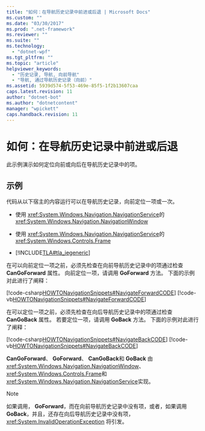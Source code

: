 ```yaml
---
title: "如何：在导航历史记录中前进或后退 | Microsoft Docs"
ms.custom: ""
ms.date: "03/30/2017"
ms.prod: ".net-framework"
ms.reviewer: ""
ms.suite: ""
ms.technology: 
  - "dotnet-wpf"
ms.tgt_pltfrm: ""
ms.topic: "article"
helpviewer_keywords: 
  - "历史记录, 导航, 向前导航"
  - "导航, 通过导航历史记录（向前）"
ms.assetid: 5939d574-5f53-469e-85f5-1f2b13607caa
caps.latest.revision: 11
author: "dotnet-bot"
ms.author: "dotnetcontent"
manager: "wpickett"
caps.handback.revision: 11
---
```

# 如何：在导航历史记录中前进或后退
此示例演示如何定位向前或向后在导航历史记录中的项。  
  
## 示例  
 代码从以下宿主的内容运行可以在导航历史记录，向前定位一项或一次。  
  
-   使用 <xref:System.Windows.Navigation.NavigationService>的<xref:System.Windows.Navigation.NavigationWindow>  
  
-   使用 <xref:System.Windows.Navigation.NavigationService>的<xref:System.Windows.Controls.Frame>  
  
-   [!INCLUDE[TLA#tla_iegeneric](../../../../includes/tlasharptla-iegeneric-md.md)]  
  
 在可以向前定位一项之前，必须先检查在向前导航历史记录中的项通过检查 **CanGoForward** 属性。  向前定位一项，请调用 **GoForward** 方法。  下面的示例对此进行了阐释：  
  
 [!code-csharp[HOWTONavigationSnippets#NavigateForwardCODE](../../../../samples/snippets/csharp/VS_Snippets_Wpf/HOWTONavigationSnippets/CSharp/HomePage.xaml.cs#navigateforwardcode)]
 [!code-vb[HOWTONavigationSnippets#NavigateForwardCODE](../../../../samples/snippets/visualbasic/VS_Snippets_Wpf/HOWTONavigationSnippets/visualbasic/homepage.xaml.vb#navigateforwardcode)]  
  
 在可以定位一项之前，必须先检查在向后导航历史记录中的项通过检查 **CanGoBack** 属性。  若要定位一项，请调用 **GoBack** 方法。  下面的示例对此进行了阐释：  
  
 [!code-csharp[HOWTONavigationSnippets#NavigateBackCODE](../../../../samples/snippets/csharp/VS_Snippets_Wpf/HOWTONavigationSnippets/CSharp/HomePage.xaml.cs#navigatebackcode)]
 [!code-vb[HOWTONavigationSnippets#NavigateBackCODE](../../../../samples/snippets/visualbasic/VS_Snippets_Wpf/HOWTONavigationSnippets/visualbasic/homepage.xaml.vb#navigatebackcode)]  
  
 **CanGoForward**、 **GoForward**、 **CanGoBack**和 **GoBack** 由 <xref:System.Windows.Navigation.NavigationWindow>、 <xref:System.Windows.Controls.Frame>和 <xref:System.Windows.Navigation.NavigationService>实现。  
  
> [!NOTE]
>  如果调用， **GoForward**，而在向前导航历史记录中没有项，或者，如果调用 **GoBack**，并且，还存在向后导航历史记录中没有项， <xref:System.InvalidOperationException> 将引发。